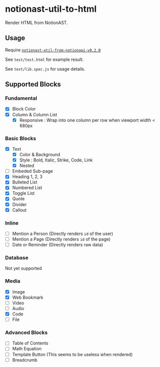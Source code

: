 # notionast-util-to-html

Render HTML from NotionAST.

## Usage

Require [`notionast-util-from-notionapi-v0.2.0`](https://github.com/dragonman225/notionast-util-from-notionapi/tree/v0.2.0)

See `test/test.html` for example result.

See `test/lib.spec.js` for usage details.

## Supported Blocks

### Fundamental

- [x] Block Color
- [x] Column & Column List
  - [x] Responsive : Wrap into one column per row when viewport width < 680px

### Basic Blocks

- [x] Text
  - [x] Color & Background
  - [x] Style : Bold, Italic, Strike, Code, Link
  - [x] Nested
- [ ] Embeded Sub-page
- [x] Heading 1, 2, 3
- [x] Bulleted List
- [x] Numbered List
- [x] Toggle List
- [x] Quote
- [x] Divider
- [x] Callout
### Inline

- [ ] Mention a Person (Directly renders `id` of the user)
- [ ] Mention a Page (Directly renders `id` of the page)
- [ ] Date or Reminder (Directly renders raw data)

### Database

Not yet supported

### Media

- [x] Image
- [x] Web Bookmark
- [ ] Video
- [ ] Audio
- [x] Code
- [ ] File

### Advanced Blocks

- [ ] Table of Contents
- [ ] Math Equation
- [ ] Template Button (This seems to be useless when rendered)
- [ ] Breadcrumb
